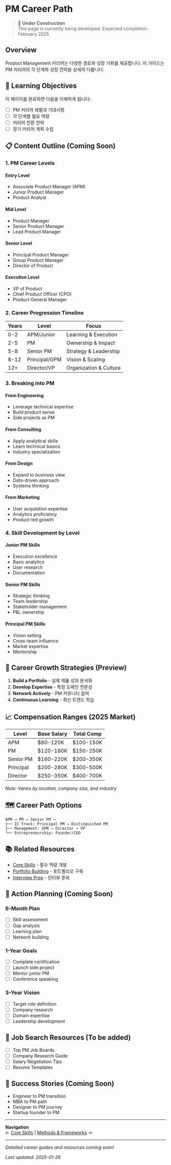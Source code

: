 # PM Career Path

> 🚧 **Under Construction**  
> This page is currently being developed. Expected completion: February 2025

## Overview

Product Management 커리어는 다양한 경로와 성장 기회를 제공합니다. 이 가이드는 PM 커리어의 각 단계와 성장 전략을 상세히 다룹니다.

## 🎯 Learning Objectives

이 페이지를 완료하면 다음을 이해하게 됩니다:
- [ ] PM 커리어 레벨과 기대사항
- [ ] 각 단계별 필요 역량
- [ ] 커리어 전환 전략
- [ ] 장기 커리어 계획 수립

## 📋 Content Outline (Coming Soon)

### 1. PM Career Levels

#### Entry Level
- Associate Product Manager (APM)
- Junior Product Manager
- Product Analyst

#### Mid Level
- Product Manager
- Senior Product Manager
- Lead Product Manager

#### Senior Level
- Principal Product Manager
- Group Product Manager
- Director of Product

#### Executive Level
- VP of Product
- Chief Product Officer (CPO)
- Product General Manager

### 2. Career Progression Timeline

| Years | Level | Focus |
|-------|-------|-------|
| 0-2 | APM/Junior | Learning & Execution |
| 2-5 | PM | Ownership & Impact |
| 5-8 | Senior PM | Strategy & Leadership |
| 8-12 | Principal/GPM | Vision & Scaling |
| 12+ | Director/VP | Organization & Culture |

### 3. Breaking into PM

#### From Engineering
- Leverage technical expertise
- Build product sense
- Side projects as PM

#### From Consulting
- Apply analytical skills
- Learn technical basics
- Industry specialization

#### From Design
- Expand to business view
- Data-driven approach
- Systems thinking

#### From Marketing
- User acquisition expertise
- Analytics proficiency
- Product-led growth

### 4. Skill Development by Level

#### Junior PM Skills
- Execution excellence
- Basic analytics
- User research
- Documentation

#### Senior PM Skills
- Strategic thinking
- Team leadership
- Stakeholder management
- P&L ownership

#### Principal PM Skills
- Vision setting
- Cross-team influence
- Market expertise
- Mentorship

## 🚀 Career Growth Strategies (Preview)

1. **Build a Portfolio** - 실제 제품 성과 문서화
2. **Develop Expertise** - 특정 도메인 전문성
3. **Network Actively** - PM 커뮤니티 참여
4. **Continuous Learning** - 최신 트렌드 학습

## 📈 Compensation Ranges (2025 Market)

| Level | Base Salary | Total Comp |
|-------|------------|------------|
| APM | $80-120K | $100-150K |
| PM | $120-180K | $150-250K |
| Senior PM | $160-220K | $200-350K |
| Principal | $200-280K | $300-500K |
| Director | $250-350K | $400-700K |

*Note: Varies by location, company size, and industry*

## 🗺 Career Path Options

```
APM → PM → Senior PM → 
├── IC Track: Principal PM → Distinguished PM
├── Management: GPM → Director → VP
└── Entrepreneurship: Founder/CEO
```

## 📚 Related Resources

- [Core Skills](core-skills.md) - 필수 역량 개발
- [Portfolio Building](../career/portfolio-building.md) - 포트폴리오 구축
- [Interview Prep](../career/interview-prep.md) - 인터뷰 준비

## 🎯 Action Planning (Coming Soon)

### 6-Month Plan
- [ ] Skill assessment
- [ ] Gap analysis
- [ ] Learning plan
- [ ] Network building

### 1-Year Goals
- [ ] Complete certification
- [ ] Launch side project
- [ ] Mentor junior PM
- [ ] Conference speaking

### 3-Year Vision
- [ ] Target role definition
- [ ] Company research
- [ ] Domain expertise
- [ ] Leadership development

## 💼 Job Search Resources (To be added)

- [ ] Top PM Job Boards
- [ ] Company Research Guide
- [ ] Salary Negotiation Tips
- [ ] Resume Templates

## 🌟 Success Stories (Coming Soon)

- Engineer to PM transition
- MBA to PM path
- Designer to PM journey
- Startup founder to PM

---

**Navigation**  
← [Core Skills](core-skills.md) | [Methods & Frameworks](../methods/agile-scrum.md) →

---

*Detailed career guides and resources coming soon!*

*Last updated: 2025-01-26*
